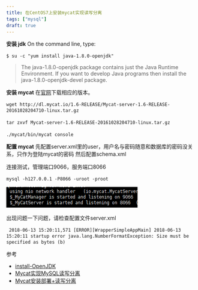 ```yaml
---
title: 在CentOS7上安装mycat实现读写分离 
tags: ["mysql"]
draft: true
---
```



**安装 jdk**
On the command line, type:
```shell
$ su -c "yum install java-1.8.0-openjdk"
```
> The java-1.8.0-openjdk package contains just the Java Runtime Environment. If you want to develop Java programs then install the java-1.8.0-openjdk-devel package.

**安装 mycat**
在[官网](http://mycat.io/)下载相应的版本。
```
wget http://dl.mycat.io/1.6-RELEASE/Mycat-server-1.6-RELEASE-20161028204710-linux.tar.gz

tar zxvf Mycat-server-1.6-RELEASE-20161028204710-linux.tar.gz

./mycat/bin/mycat console
```



**配置 mycat**
先配置server.xml里的user，用户名与密码随意和数据库的密码没关系，只作为登陆mycat的密码
然后配置schema.xml


连接测试，管理端口9066，服务端口8066
```shell
mysql -h127.0.0.1 -P8066 -uroot -proot
```
![enter description here](./images/1528855052678.png)

出现问题一下问题，请检查配置文件server.xml
```accesslog
 2018-06-13 15:20:11,571 [ERROR][WrapperSimpleAppMain] 2018-06-13 15:20:11 startup error java.lang.NumberFormatException: Size must be specified as bytes (b)
```


参考

- [install-OpenJDK](http://openjdk.java.net/install/)
- [Mycat实现MySQL读写分离](https://www.jianshu.com/p/cb7ec06dae05)
- [Mycat安装部署+读写分离](https://segmentfault.com/a/1190000009520414)